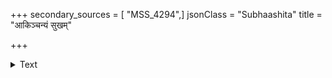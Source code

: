 +++
secondary_sources = [ "MSS_4294",]
jsonClass = "Subhaashita"
title = "आकिञ्चन्यं सुखम्"

+++

<details><summary>Text</summary>

आकिंचन्यं सुखं लोके पथ्यं शिवमनामयम्।  
अनमित्रमथो ह्येतद् दुर्लभं सुलभं सताम्॥
</details>
